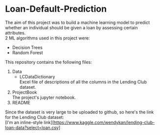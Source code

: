 # Loan-Default-Prediction
The aim of this project was to build a machine learning model to predict whether an individual should be given a loan by assessing certain attributes.   
2 ML algorithms used in this project were:  
- Decision Trees  
- Random Forest

This repository contains the following files:
1. Data  
   - LCDataDictionary  
Excel file of descriptions of all the columns in the Lending Club dataset.
2. ProjectBook  
The project's jupyter notebook.
3. README

Since the dataset is very large to be uploaded to github, so here's the link for the Lending Club dataset:  
[I'm an inline-style link][https://www.kaggle.com/wendykan/lending-club-loan-data?select=loan.csv]
